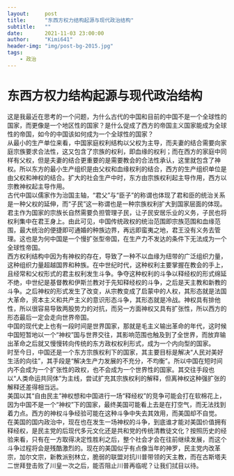 ```yaml
---
layout:     post
title:      "东西方权力结构起源与现代政治结构"
subtitle:   ""
date:       2021-11-03 23:00:00
author:     "Kimi641"
header-img: "img/post-bg-2015.jpg"
tags:
    - 政治
---
```

# 东西方权力结构起源与现代政治结构
这是我最近在思考的一个问题，为什么古代的中国和目前的中国不是一个全球性的国家，而更像是一个地区性的国家？是什么促成了西方的帝国主义国家能成为全球性的帝国，如今的中国该如何成为一个全球性的国家？  
从最小的生产单位来看，中国家庭权利结构以父权为主导，而夫妻的结合需要向家庭宗族要求合法性，这又包含了宗族的权利，即血缘的权利；而在西方的家庭中同样有父权，但是夫妻的结合更重要的是需要教会的合法性承认，这里就包含了神权。所以东方的最小生产组织是由父权和血缘权利的结合，西方的生产组织单位是由父权和神权的结合。扩大的社会生产中时，东方由宗族权利起主导作用，西方以宗教神权起主导作用。  
古代中国以儒家作为治国主轴，“君父”与“臣子”的称谓也体现了君和臣的统治关系是一种父权的延伸，而“子民”这一称谓也是一种宗族权利扩大到国家层面的体现。君主作为国家的宗族长自然需要负担管理子民，让子民安居乐业的义务，子民也将权利集中在君王身上。由此可见，中国传统政权的统治范围即宗族范围和血缘范围，最大统治的便捷即可通婚的种族边界，再远即蛮夷之地，君王没有义务去管理。这也是为何中国是一个慢扩张型帝国，在生产力不发达的条件下无法成为一个全球性帝国。  
西方权利结构中因为有神权的存在，导致了一种不以血缘为纽带的广泛组织力量，这种组织力量超越国界和种族。在中世纪时代，这种权利主要掌握在教会的手上，且经常和父权形式的君主权利发生斗争。争夺这种权利的斗争以释经权的形式绵延不绝，中世纪是基督教和伊斯兰教对于先知释经权的斗争，之后是天主教和新教的斗争。之后神权的形式发生了改变，从宗教变成了启蒙中的人权，其形态就是法国大革命，资本主义和共产主义的意识形态斗争，其形态就是冷战。神权具有排他性，所以很容易导致两股势力的对抗，而另一方面神权又具有扩张性，所以西方的形态最后一定会走向世界帝国。  
中国的现代史上也有一段时间是世界国家，那就是毛主义输出革命的年代，这时候中国短暂地以一个“神权”国与世界交往，其影响范围也触及到了全世界，而放弃输出革命之后就又慢慢转向传统的东方政权权利形式，成为一个内向型的国家。  
时至今日，中国还是一个东方宗族权利下的国家，其主要目标是解决“人民对美好生活的向往”，其手段是“解决生产力发展的不充分，不均衡”。所以中国在短时间内不会成为一个扩张性的政权，也不会成为一个世界性的国家。其交往手段也以“人类命运共同体”为主线，尝试扩充其宗族权利的解释，但离神权这种强扩张的解释还差得相当远。  
美国以其“自由民主”神权想和中国进行一场“释经权”的竞争可能会打在软棉花上，因为中国不是一个“神权”下的国家，最终美国可能看上去是在打空气，而无法找到着力点。西方的神权斗争经验可能在这种斗争中失去其效用，而美国却不自觉。  
在美国的国内政治中，现在也在发生一场神权的斗争，到底谁才能对美国价值拥有释经权，是民主党的后现代多元文化还是共和党的传统清教徒文化？按照历史的经验来看，只有在一方取得决定性胜利之后，整个社会才会在往前继续发展，而这个斗争过程将会是残酷激烈的。现在的美国似乎有点像当年的神罗，民主党内改革宗，加尔文宗，新教派别林立，脆弱的联盟对抗川普带领的天主教，而在古斯塔夫二世拜登击败了川皇一次之后，能否阻止川普再临呢？让我们拭目以待。